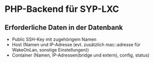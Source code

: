 # PHP-Backend für SYP-LXC


## Erforderliche Daten in der Datenbank

* Public SSH-Key mit zugehörigem Namen
* Host (Namen und IP-Adresse (evt. zusätzlich mac::adresse für WakeOnLan, sonstige Einstellungen))
* Container (Namen, IP-Adressen(bridge und extern), config, status)